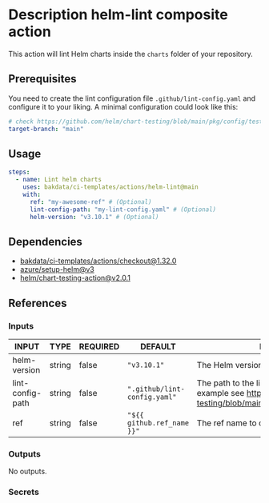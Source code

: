 # Description helm-lint composite action

This action will lint Helm charts inside the `charts` folder of your repository.

## Prerequisites

You need to create the lint configuration file `.github/lint-config.yaml` and configure it to your liking.
A minimal configuration could look like this:

```yaml
# check https://github.com/helm/chart-testing/blob/main/pkg/config/test_config.yaml for possible configurations
target-branch: "main"
```

## Usage

```yaml
steps:
  - name: Lint helm charts
    uses: bakdata/ci-templates/actions/helm-lint@main
    with:
      ref: "my-awesome-ref" # (Optional)
      lint-config-path: "my-lint-config.yaml" # (Optional)
      helm-version: "v3.10.1" # (Optional)
```

## Dependencies

- [bakdata/ci-templates/actions/checkout@1.32.0](https://github.com/bakdata/ci-templates/blob/1.32.0/actions/checkout)
- [azure/setup-helm@v3](https://github.com/azure/setup-helm/tree/v3)
- [helm/chart-testing-action@v2.0.1](https://github.com/helm/chart-testing-action/tree/v2.0.1)

## References

### Inputs

<!-- AUTO-DOC-INPUT:START - Do not remove or modify this section -->

| INPUT            | TYPE   | REQUIRED | DEFAULT                      | DESCRIPTION                                                                                                                               |
| ---------------- | ------ | -------- | ---------------------------- | ----------------------------------------------------------------------------------------------------------------------------------------- |
| helm-version     | string | false    | `"v3.10.1"`                  | The Helm version.                                                                                                                         |
| lint-config-path | string | false    | `".github/lint-config.yaml"` | The path to the lint configuration file (For an example see https://github.com/helm/chart-testing/blob/main/pkg/config/test_config.yaml). |
| ref              | string | false    | `"${{ github.ref_name }}"`   | The ref name to checkout the repository.                                                                                                  |

<!-- AUTO-DOC-INPUT:END -->

### Outputs

<!-- AUTO-DOC-OUTPUT:START - Do not remove or modify this section -->

No outputs.

<!-- AUTO-DOC-OUTPUT:END -->

### Secrets

